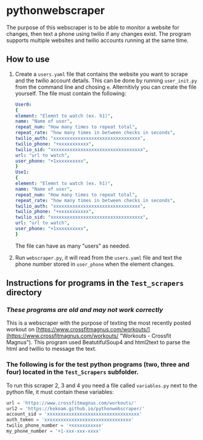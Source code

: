 # pythonwebscraper

The purpose of this webscraper is to be able to monitor a website for changes, then text a phone using twilio if any changes exist.
The program supports multiple websites and twilio accounts running at the same time.

## How to use

1. Create a `users.yaml` file that contains the website you want to scrape and the twilio account details. This can be done by running `user_init.py` from the command line and chosing `e`. Alternitivly you can create the file yourself. The file must contain the following:

   ```yaml
   User0:
   {
   element: "Elemnt to watch (ex. h1)",
   name: "Name of user",
   repeat_num: "How many times to repeat total",
   repeat_rate: "how many times in between checks in seconds",
   twilio_auth: "xxxxxxxxxxxxxxxxxxxxxxxxxxxxxxxx",
   twilio_phone: "+xxxxxxxxxxx",
   twilio_sid: "xxxxxxxxxxxxxxxxxxxxxxxxxxxxxxxxxx",
   url: "url to watch",
   user_phone: "+1xxxxxxxxxx",
   }
   Use1:
   {
   element: "Elemnt to watch (ex. h1)",
   name: "Name of user",
   repeat_num: "How many times to repeat total",
   repeat_rate: "how many times in between checks in seconds",
   twilio_auth: "xxxxxxxxxxxxxxxxxxxxxxxxxxxxxxxx",
   twilio_phone: "+xxxxxxxxxxx",
   twilio_sid: "xxxxxxxxxxxxxxxxxxxxxxxxxxxxxxxxxx",
   url: "url to watch",
   user_phone: "+1xxxxxxxxxx",
   }

   ```

   The file can have as many "users" as needed.

2. Run `webscraper.py`, it will read from the `users.yaml` file and text the phone number stored in `user_phone` when the element changes.

## Instructions for programs in the `Test_scrapers` directory

### _These programs are old and may not work correctly_

This is a webscraper with the purpose of texting the most recently posted workout on [https://www.crossfitmagnus.com/workouts/](https://www.crossfitmagnus.com/workouts/ "Workouts - Crossfit Magnus").
This program used BeatutifulSoup4 and html2text to parse the html and twillio to message the text.

### The following is for the test python programs (two, three and four) located in the `Test_Scrapers` subfolder.

To run this scraper 2, 3 and 4 you need a file called `variables.py` next to the python file, it must contain these variables:

```python
url = 'https://www.crossfitmagnus.com/workouts/'
url2 = 'https://kekoam.github.io/pythonwebscraper/'
account_sid = 'xxxxxxxxxxxxxxxxxxxxxxxxxxxxxxxxxx'
auth_token = 'xxxxxxxxxxxxxxxxxxxxxxxxxxxxxxxx'
twilio_phone_number = '+xxxxxxxxxxx'
my_phone_number = '+1-xxx-xxx-xxxx'
```
